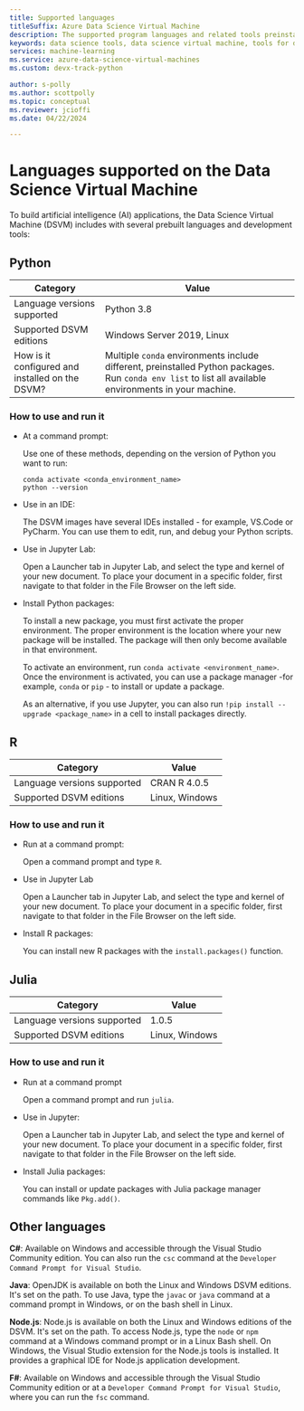 ```yaml
---
title: Supported languages
titleSuffix: Azure Data Science Virtual Machine 
description: The supported program languages and related tools preinstalled on the Data Science Virtual Machine.
keywords: data science tools, data science virtual machine, tools for data science, linux data science
services: machine-learning
ms.service: azure-data-science-virtual-machines
ms.custom: devx-track-python

author: s-polly 
ms.author: scottpolly 
ms.topic: conceptual
ms.reviewer: jcioffi
ms.date: 04/22/2024

---
```


# Languages supported on the Data Science Virtual Machine

To build artificial intelligence (AI) applications, the Data Science Virtual Machine (DSVM) includes with several prebuilt languages and development tools:

## Python

| Category | Value |
|--|--|
| Language versions supported | Python 3.8 |
| Supported DSVM editions | Windows Server 2019, Linux |
| How is it configured and installed on the DSVM? | Multiple `conda` environments include different, preinstalled Python packages. Run `conda env list` to list all available environments in your machine. |

### How to use and run it

* At a command prompt:

  Use one of these methods, depending on the version of Python you want to run:

    ```
    conda activate <conda_environment_name>
    python --version
    ```
    
* Use in an IDE:

  The DSVM images have several IDEs installed - for example, VS.Code or PyCharm. You can use them to edit, run, and debug your Python scripts.

* Use in Jupyter Lab:

  Open a Launcher tab in Jupyter Lab, and select the type and kernel of your new document. To place your document in a specific folder, first navigate to that folder in the File Browser on the left side.

* Install Python packages:

  To install a new package, you must first activate the proper environment. The proper environment is the location where your new package will be installed. The package will then only become available in that environment.

  To activate an environment, run `conda activate <environment_name>`. Once the environment is activated, you can use a package manager -for example, `conda` or `pip` - to install or update a package.

  As an alternative, if you use Jupyter, you can also run `!pip install --upgrade <package_name>` in a cell to install packages directly.

## R

| Category | Value |
|--|--|
| Language versions supported | CRAN R 4.0.5 |
| Supported DSVM editions | Linux, Windows |

### How to use and run it

* Run at a command prompt:

  Open a command prompt and type `R`.

* Use in Jupyter Lab

  Open a Launcher tab in Jupyter Lab, and select the type and kernel of your new document. To place your document in a specific folder, first navigate to that folder in the File Browser on the left side.

* Install R packages:

  You can install new R packages with the `install.packages()` function.

## Julia

| Category | Value |
| ------------- | ------------- |
| Language versions supported | 1.0.5 |
| Supported DSVM editions      | Linux, Windows     |

### How to use and run it    

* Run at a command prompt

  Open a command prompt and run `julia`.

* Use in Jupyter:

  Open a Launcher tab in Jupyter Lab, and select the type and kernel of your new document. To place your document in a specific folder, first navigate to that folder in the File Browser on the left side.

* Install Julia packages:

  You can install or update packages with Julia package manager commands like `Pkg.add()`.

## Other languages

**C#**: Available on Windows and accessible through the Visual Studio Community edition. You can also run the `csc` command at the `Developer Command Prompt for Visual Studio`.

**Java**: OpenJDK is available on both the Linux and Windows DSVM editions. It's set on the path. To use Java, type the `javac` or `java` command at a command prompt in Windows, or on the bash shell in Linux.

**Node.js**: Node.js is available on both the Linux and Windows editions of the DSVM. It's set on the path. To access Node.js, type the `node` or `npm` command at a Windows command prompt or in a Linux Bash shell. On Windows, the Visual Studio extension for the Node.js tools is installed. It provides a graphical IDE for Node.js application development.

**F#**: Available on Windows and accessible through the Visual Studio Community edition or at a `Developer Command Prompt for Visual Studio`, where you can run the `fsc` command.